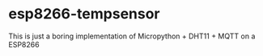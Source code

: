 # esp8266-tempsensor
This is just a boring implementation of Micropython + DHT11 + MQTT on a ESP8266
